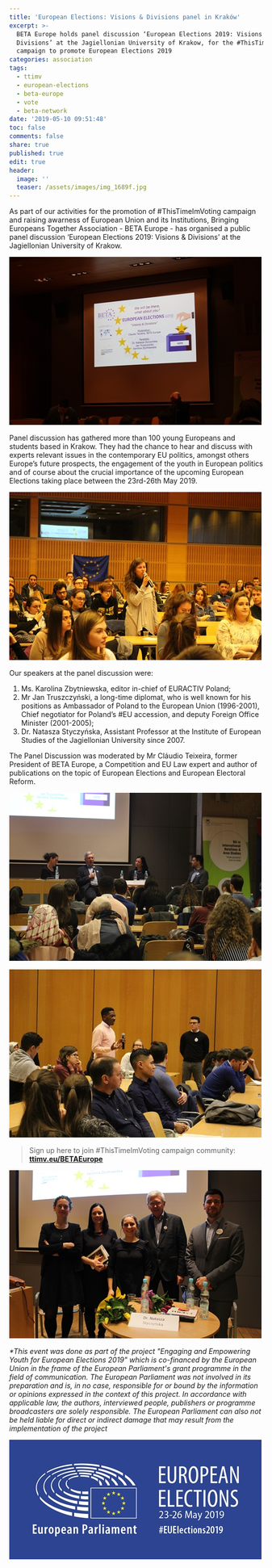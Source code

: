 ```yaml
---
title: 'European Elections: Visions & Divisions panel in Kraków'
excerpt: >-
  BETA Europe holds panel discussion ‘European Elections 2019: Visions &
  Divisions’ at the Jagiellonian University of Krakow, for the #ThisTimeImVoting
  campaign to promote European Elections 2019
categories: association
tags:
  - ttimv
  - european-elections
  - beta-europe
  - vote
  - beta-network
date: '2019-05-10 09:51:48'
toc: false
comments: false
share: true
published: true
edit: true
header:
  image: ''
  teaser: /assets/images/img_1689f.jpg
---
```

As part of our activities for the promotion of #ThisTimeImVoting campaign and raising awarness of European Union and its Institutions, Bringing Europeans Together Association - BETA Europe -  has organised a public panel discussion ‘European Elections 2019: Visions & Divisions’ at the Jagiellonian University of Krakow. 

![](/assets/images/img_1675.jpg)

Panel discussion has gathered more than 100 young Europeans and students based in Krakow. They had the chance to hear and discuss with experts relevant issues in the contemporary EU politics, amongst others Europe’s future prospects, the engagement of the youth in European politics and of course about the crucial importance of the upcoming European Elections taking place between the 23rd-26th May 2019.

![](/assets/images/img_1712.jpg)

Our speakers at the panel discussion were:

1. Ms. Karolina Zbytniewska, editor in-chief of EURACTIV Poland;
2. Mr Jan Truszczyński, a long-time diplomat, who is well known for his positions as Ambassador of Poland to the European Union (1996-2001), Chief negotiator for Poland’s #EU accession, and deputy Foreign Office Minister (2001-2005);
3. Dr. Natasza Styczyńska, Assistant Professor at the Institute of European Studies of the Jagiellonian University since 2007.

The Panel Discussion was moderated by Mr Cláudio Teixeira, former President of BETA Europe, a Competition and EU Law expert and author of publications on the topic of European Elections and European Electoral Reform.

![](/assets/images/img_1689.jpg)

![](/assets/images/img_1722.jpg)

> Sign up here to join #ThisTimeImVoting  campaign community: [**ttimv.eu/BETAEurope**](https://www.thistimeimvoting.eu/?recruiter_id=104246) 

![](/assets/images/img_1736.jpg)

_\*This event was done as part of the project "Engaging and Empowering Youth for European Elections 2019" which is co-financed by the European Union in the frame of the European
 Parliament's grant programme in the field of communication. The European Parliament was not involved in its preparation and is, in no case, responsible for or bound by the information or opinions expressed in the context of this project. In accordance with applicable law, the authors, interviewed people, publishers or programme broadcasters are solely responsible. The European Parliament can also not be held liable for direct or indirect damage that may result from the implementation of the project_

![](/assets/images/2018_one-year-to-go_patronage_en-01.jpg)
